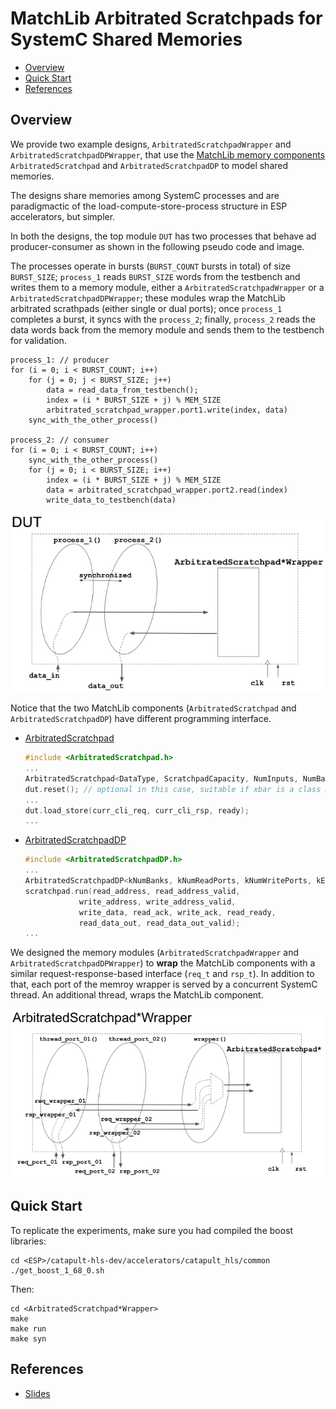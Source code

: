# MatchLib Arbitrated Scratchpads for SystemC Shared Memories

<!-- vim-markdown-toc GFM -->

* [Overview](#overview)
* [Quick Start](#quick-start)
* [References](#references)

<!-- vim-markdown-toc -->

## Overview

We provide two example designs, `ArbitratedScratchpadWrapper` and `ArbitratedScratchpadDPWrapper`, that use the [MatchLib memory components](https://nvlabs.github.io/matchlib/group___arbitrated_scratchpad.html) `ArbitratedScratchpad` and `ArbitratedScratchpadDP` to model shared memories.

The designs share memories among SystemC processes and are paradigmactic of the load-compute-store-process structure in ESP accelerators, but simpler.

In both the designs, the top module `DUT` has two processes that behave ad producer-consumer as shown in the following pseudo code and image.

The processes operate in bursts (`BURST_COUNT` bursts in total) of size `BURST_SIZE`; `process_1` reads `BURST_SIZE` words from the testbench and writes them to a memory module, either a `ArbitratedScratchpadWrapper` or a `ArbitratedScratchpadDPWrapper`; these modules wrap the MatchLib arbitrated scrathpads (either single or dual ports); once `process_1` completes a burst, it syncs with the `process_2`; finally, `process_2` reads the data words back from the memory module and sends them to the testbench for validation.

```
process_1: // producer
for (i = 0; i < BURST_COUNT; i++)
    for (j = 0; j < BURST_SIZE; j++)
        data = read_data_from_testbench();
        index = (i * BURST_SIZE + j) % MEM_SIZE
        arbitrated_scratchpad_wrapper.port1.write(index, data)
    sync_with_the_other_process()

process_2: // consumer
for (i = 0; i < BURST_COUNT; i++)
    sync_with_the_other_process()
    for (j = 0; i < BURST_SIZE; i++)
        index = (i * BURST_SIZE + j) % MEM_SIZE
        data = arbitrated_scratchpad_wrapper.port2.read(index)
        write_data_to_testbench(data)
```

![dut](doc/dut.png)

Notice that the two MatchLib components (`ArbitratedScratchpad` and `ArbitratedScratchpadDP`) have different programming interface.

- [ArbitratedScratchpad](https://nvlabs.github.io/matchlib/class_arbitrated_scratchpad.html)
  ```c++
  #include <ArbitratedScratchpad.h>
  ...
  ArbitratedScratchpad<DataType, ScratchpadCapacity, NumInputs, NumBanks, InputQueueLength> dut;
  dut.reset(); // optional in this case, suitable if xbar is a class member rather than local variable
  ...
  dut.load_store(curr_cli_req, curr_cli_rsp, ready);
  ...
  ```
- [ArbitratedScratchpadDP](https://nvlabs.github.io/matchlib/class_arbitrated_scratchpad_d_p.html)
  ```c++
  #include <ArbitratedScratchpadDP.h>
  ...
  ArbitratedScratchpadDP<kNumBanks, kNumReadPorts, kNumWritePorts, kEntriesPerBank, WordType, false, false> scratchpad;
  scratchpad.run(read_address, read_address_valid,
              write_address, write_address_valid,
              write_data, read_ack, write_ack, read_ready,
              read_data_out, read_data_out_valid);
  ...
  ```

We designed the memory modules (`ArbitratedScratchpadWrapper` and `ArbitratedScratchpadDPWrapper`) to **wrap** the MatchLib components with a similar request-response-based interface (`req_t` and `rsp_t`). In addition to that, each port of the memroy wrapper is served by a concurrent SystemC thread. An additional thread, wraps the MatchLib component.

![scratchpad_wrapper](doc/scratchpad_wrapper.png)

## Quick Start

To replicate the experiments, make sure you had compiled the boost libraries:

```
cd <ESP>/catapult-hls-dev/accelerators/catapult_hls/common
./get_boost_1_68_0.sh
```

Then:

```
cd <ArbitratedScratchpad*Wrapper>
make
make run
make syn
```

## References

- [Slides](https://docs.google.com/presentation/d/1pwKd-JKmadxN98U0Qt4mZs1unXBNXEb6HYyhML4dOEI/edit?usp=sharing)
